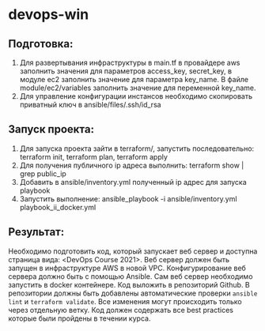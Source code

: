 # devops-win

## Подготовка:

1. Для развертывания инфраструктуры в main.tf в провайдере aws заполнить значения для параметров access_key, secret_key, в модуле ec2 заполнить значение для параметра key_name. В файле module/ec2/variables заполнить значение для переменной key_name.
2. Для управление конфигурации инстансов необходимо скопировать приватный ключ в ansible/files/.ssh/id_rsa

 ## Запуск проекта:
1. Для запуска проекта зайти в terraform/, запустить последовательно: terraform init, terraform plan, terraform apply
2. Для получения публичного ip адреса выполнить: terraform show | grep public_ip
3. Добавить в ansible/inventory.yml полученный ip адрес для запуска playbook
4. Запустить выполнение: ansible_playbook -i ansible/inventory.yml playbook_ii_docker.yml   

## Результат:
Необходимо подготовить код, который запускает веб сервер и доступна страница вида: <DevOps Course 2021>. Веб сервер должен быть запущен в инфраструктуре AWS в новой VPC. 
Конфигурирование веб сервера должно быть с помощью Ansible. Сам веб сервер необходимо запустить в docker контейнере. Код выложить в репозиторий Github. В репозитории должны быть добавлены автоматические проверки `ansible lint` и `terraform validate`. Все изменения могут происходить только через отдельную ветку. Код должен содержать все best practices которые были пройдены в течении курса.
